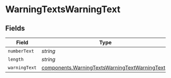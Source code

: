 # WarningTextsWarningText


## Fields

| Field                                                                                                            | Type                                                                                                             | Required                                                                                                         | Description                                                                                                      |
| ---------------------------------------------------------------------------------------------------------------- | ---------------------------------------------------------------------------------------------------------------- | ---------------------------------------------------------------------------------------------------------------- | ---------------------------------------------------------------------------------------------------------------- |
| `numberText`                                                                                                     | *string*                                                                                                         | :heavy_minus_sign:                                                                                               | N/A                                                                                                              |
| `length`                                                                                                         | *string*                                                                                                         | :heavy_minus_sign:                                                                                               | N/A                                                                                                              |
| `warningText`                                                                                                    | [components.WarningTextsWarningTextWarningText](../../models/components/warningtextswarningtextwarningtext.md)[] | :heavy_minus_sign:                                                                                               | N/A                                                                                                              |